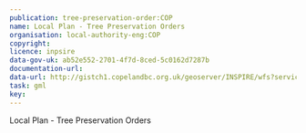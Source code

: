 ```yaml
---
publication: tree-preservation-order:COP
name: Local Plan - Tree Preservation Orders
organisation: local-authority-eng:COP
copyright: 
licence: inpsire
data-gov-uk: ab52e552-2701-4f7d-8ced-5c0162d7287b
documentation-url: 
data-url: http://gistch1.copelandbc.org.uk/geoserver/INSPIRE/wfs?service=WFS&version=2.0.0&request=GetFeature&typeName=INSPIRE:TPOs_PlanArea&outputFormat=GML32
task: gml
key: 
---
```


Local Plan - Tree Preservation Orders

